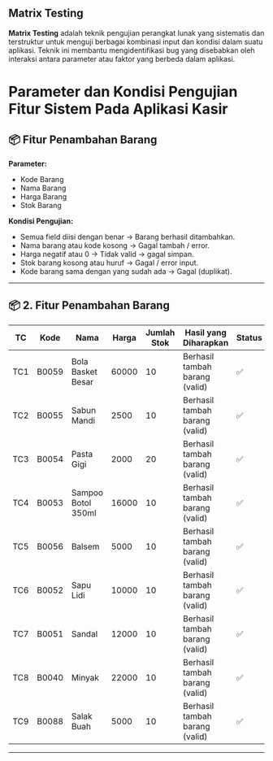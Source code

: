 ## Matrix Testing
**Matrix Testing** adalah teknik pengujian perangkat lunak yang sistematis dan terstruktur untuk
 menguji berbagai kombinasi input dan kondisi dalam suatu aplikasi. Teknik ini membantu
 mengidentifikasi bug yang disebabkan oleh interaksi antara parameter atau faktor yang berbeda
 dalam aplikasi.
 
# Parameter dan Kondisi Pengujian Fitur Sistem Pada Aplikasi Kasir
## 📦 Fitur Penambahan Barang
**Parameter:**  
- Kode Barang  
- Nama Barang  
- Harga Barang  
- Stok Barang 

**Kondisi Pengujian:**  
- Semua field diisi dengan benar → Barang berhasil ditambahkan.  
- Nama barang atau kode kosong → Gagal tambah / error.  
- Harga negatif atau 0 → Tidak valid → gagal simpan.  
- Stok barang kosong atau huruf → Gagal / error input.  
- Kode barang sama dengan yang sudah ada → Gagal (duplikat).  
---
## 📦 2. Fitur Penambahan Barang
| TC  | Kode   | Nama               | Harga  | Jumlah Stok | Hasil yang Diharapkan           | Status |
|-----|--------|--------------------|--------|-------------|--------------------------------|--------|
| TC1 | B0059  | Bola Basket Besar  | 60000  | 10          | Berhasil tambah barang (valid) | ✅     |
| TC2 | B0055  | Sabun Mandi        | 2500   | 10          | Berhasil tambah barang (valid) | ✅     |
| TC3 | B0054  | Pasta Gigi         | 2000   | 20          | Berhasil tambah barang (valid) | ✅     |
| TC4 | B0053  | Sampoo Botol 350ml | 16000  | 10          | Berhasil tambah barang (valid) | ✅     |
| TC5 | B0056  | Balsem             | 5000   | 10          | Berhasil tambah barang (valid) | ✅     |
| TC6 | B0052  | Sapu Lidi          | 10000  | 10          | Berhasil tambah barang (valid) | ✅     |
| TC7 | B0051  | Sandal             | 12000  | 10          | Berhasil tambah barang (valid) | ✅     |
| TC8 | B0040  | Minyak             | 22000  | 10          | Berhasil tambah barang (valid) | ✅     |
| TC9 | B0088  | Salak Buah         | 5000   | 10          | Berhasil tambah barang (valid) | ✅     |
---



